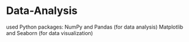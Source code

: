 # Data-Analysis
used Python packages: 
NumPy and Pandas (for data analysis)
Matplotlib and Seaborn (for data visualization)
